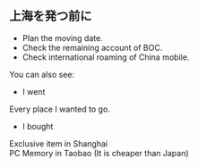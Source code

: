 ## 上海を発つ前に

- Plan the moving date.
- Check the remaining account of BOC.
- Check international roaming of China mobile.

You can also see:

- I went

Every place I wanted to go.

- I bought

Exclusive item in Shanghai<br>
PC Memory in Taobao (It is cheaper than Japan)

